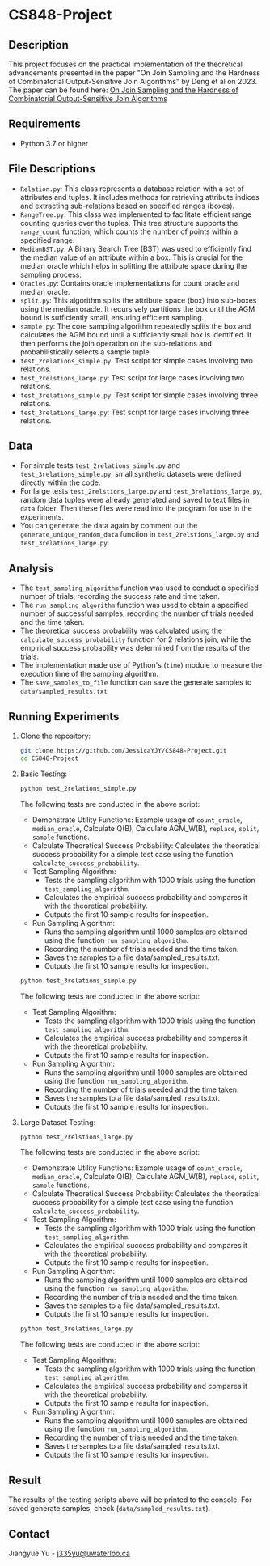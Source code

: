 # CS848-Project

## Description
This project focuses on the practical implementation of the theoretical advancements presented in the paper "On Join Sampling and the Hardness of Combinatorial Output-Sensitive Join Algorithms" by Deng et al on 2023. The paper can be found here: [On Join Sampling and the Hardness of Combinatorial Output-Sensitive Join Algorithms](https://www.cse.cuhk.edu.hk/~taoyf/paper/pods23-jsamp.pdf)

## Requirements
- Python 3.7 or higher

## File Descriptions
- `Relation.py`: This class represents a database relation with a set of attributes and tuples. It includes methods for retrieving attribute indices and extracting sub-relations based on specified ranges (boxes).
- `RangeTree.py`: This class was implemented to facilitate efficient range counting queries over the tuples. This tree structure supports the `range_count` function, which counts the number of points within a specified range.
- `MedianBST.py`: A Binary Search Tree (BST) was used to efficiently find the median value of an attribute within a box. This is crucial for the median oracle which helps in splitting the attribute space during the sampling process.
- `Oracles.py`: Contains oracle implementations for count oracle and median oracle.
- `split.py`: This algorithm splits the attribute space (box) into sub-boxes using the median oracle. It recursively partitions the box until the AGM bound is sufficiently small, ensuring efficient sampling.
- `sample.py`: The core sampling algorithm repeatedly splits the box and calculates the AGM bound until a sufficiently small box is identified. It then performs the join operation on the sub-relations and probabilistically selects a sample tuple.
- `test_2relations_simple.py`: Test script for simple cases involving two relations.
- `test_2relstions_large.py`: Test script for large cases involving two relations.
- `test_3relations_simple.py`: Test script for simple cases involving three relations.
- `test_3relations_large.py`: Test script for large cases involving three relations.

## Data
- For simple tests `test_2relations_simple.py` and `test_3relations_simple.py`, small synthetic datasets were defined directly within the code.
- For large tests `test_2relstions_large.py` and `test_3relations_large.py`, random data tuples were already generated and saved to text files in `data` folder. Then these files were read into the program for use in the experiments.
- You can generate the data again by comment out the `generate_unique_random_data` function in `test_2relstions_large.py` and `test_3relations_large.py`.

## Analysis
- The `test_sampling_algorithm` function was used to conduct a specified number of trials, recording the success rate and time taken.
- The `run_sampling_algorithm` function was used to obtain a specified number of successful samples, recording the number of trials needed and the time taken.
- The theoretical success probability was calculated using the `calculate_success_probability` function for 2 relations join, while the empirical success probability was determined from the results of the trials.
- The implementation made use of Python's (`time`) module to measure the execution time of the sampling algorithm.
- The `save_samples_to_file` function can save the generate samples to `data/sampled_results.txt`

## Running Experiments
1. Clone the repository:
   ```sh
   git clone https://github.com/JessicaYJY/CS848-Project.git
   cd CS848-Project
   ```
2. Basic Testing:
   ```python
   python test_2relations_simple.py
   ```
   
   The following tests are conducted in the above script:
   - Demonstrate Utility Functions: Example usage of `count_oracle`, `median_oracle`, Calculate Q(B), Calculate AGM_W(B), `replace`, `split`, `sample` functions.
   - Calculate Theoretical Success Probability: Calculates the theoretical success probability for a simple test case using the function `calculate_success_probability`.
   - Test Sampling Algorithm:
     - Tests the sampling algorithm with 1000 trials using the function `test_sampling_algorithm`.
     - Calculates the empirical success probability and compares it with the theoretical probability.
     - Outputs the first 10 sample results for inspection.
   - Run Sampling Algorithm:
     - Runs the sampling algorithm until 1000 samples are obtained using the function `run_sampling_algorithm`.
     - Recording the number of trials needed and the time taken.
     - Saves the samples to a file data/sampled_results.txt.
     - Outputs the first 10 sample results for inspection.

   ```python
   python test_3relations_simple.py
   ```
   
   The following tests are conducted in the above script:
   - Test Sampling Algorithm:
     - Tests the sampling algorithm with 1000 trials using the function `test_sampling_algorithm`.
     - Calculates the empirical success probability and compares it with the theoretical probability.
     - Outputs the first 10 sample results for inspection.
   - Run Sampling Algorithm:
     - Runs the sampling algorithm until 1000 samples are obtained using the function `run_sampling_algorithm`.
     - Recording the number of trials needed and the time taken.
     - Saves the samples to a file data/sampled_results.txt.
     - Outputs the first 10 sample results for inspection.

4. Large Dataset Testing:
   ```python
   python test_2relstions_large.py
   ```
   
   The following tests are conducted in the above script:
   - Demonstrate Utility Functions: Example usage of `count_oracle`, `median_oracle`, Calculate Q(B), Calculate AGM_W(B), `replace`, `split`, `sample` functions.
   - Calculate Theoretical Success Probability: Calculates the theoretical success probability for a simple test case using the function `calculate_success_probability`.
   - Test Sampling Algorithm:
     - Tests the sampling algorithm with 1000 trials using the function `test_sampling_algorithm`.
     - Calculates the empirical success probability and compares it with the theoretical probability.
     - Outputs the first 10 sample results for inspection.
   - Run Sampling Algorithm:
     - Runs the sampling algorithm until 1000 samples are obtained using the function `run_sampling_algorithm`.
     - Recording the number of trials needed and the time taken.
     - Saves the samples to a file data/sampled_results.txt.
     - Outputs the first 10 sample results for inspection.

   ```python
   python test_3relations_large.py
   ```
   
   The following tests are conducted in the above script:
   - Test Sampling Algorithm:
     - Tests the sampling algorithm with 1000 trials using the function `test_sampling_algorithm`.
     - Calculates the empirical success probability and compares it with the theoretical probability.
     - Outputs the first 10 sample results for inspection.
   - Run Sampling Algorithm:
     - Runs the sampling algorithm until 1000 samples are obtained using the function `run_sampling_algorithm`.
     - Recording the number of trials needed and the time taken.
     - Saves the samples to a file data/sampled_results.txt.
     - Outputs the first 10 sample results for inspection.

## Result
The results of the testing scripts above will be printed to the console. For saved generate samples, check (`data/sampled_results.txt`).

## Contact
Jiangyue Yu - j335yu@uwaterloo.ca

